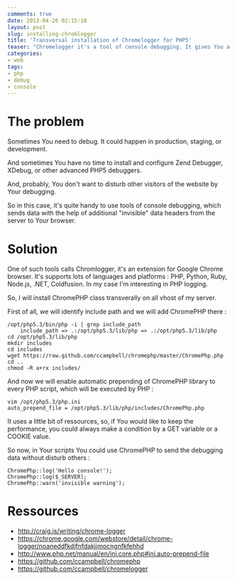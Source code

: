 ```yaml
---
comments: true
date: 2013-04-26 02:15:18
layout: post
slug: installing-chromlogger
title: 'Transversal installation of Chromelogger for PHP5'
teaser: "Chromelogger it's a tool of console debugging. It gives You a possibility to make debug process fast and transparent, even on production server."
categories:
- web
tags:
- php
- debug
- console
---
```


# The problem

Sometimes You need to debug. It could happen in production, staging, or development.

And sometimes You have no time to install and configure Zend Debugger, XDebug, or other advanced PHP5 debuggers. 

And, probably, You don't want to disturb other visitors of the website by Your debugging.

So in this case, it's quite handy to use tools of console debugging, which sends data with the help of additional "invisible" data headers from the server to Your browser.

# Solution

One of such tools calls Chromlogger, it's an extension for Google Chrome browser. It's supports lots of languages and platforms : PHP, Python, Ruby, Node.js, .NET, Coldfusion.
In my case I'm interesting in PHP logging.

So, I will install ChromePHP class transverally on all vhost of my server.

First of all, we will identify include path and we will add ChromePHP there :

    /opt/php5.3/bin/php -i | grep include_path
        include_path => .:/opt/php5.3/lib/php => .:/opt/php5.3/lib/php
    cd /opt/php5.3/lib/php
    mkdir includes 
    cd includes 
    wget https://raw.github.com/ccampbell/chromephp/master/ChromePhp.php
    cd .. 
    chmod -R a+rx includes/
    
And now we will enable automatic prepending of ChromePHP library to every PHP script, which will be executed by PHP :

    vim /opt/php5.3/php.ini
    auto_prepend_file = /opt/php5.3/lib/php/includes/ChromePhp.php

It uses a little bit of ressources, so, if You would like to keep the performance, you could always make a condition by a GET variable or a COOKIE value.

So now, in Your scripts You could use ChromePHP to send the debugging data without disturb others :

    ChromePhp::log('Hello console!');
    ChromePhp::log($_SERVER);
    ChromePhp::warn('invisible warning');

# Ressources

* http://craig.is/writing/chrome-logger
* https://chrome.google.com/webstore/detail/chrome-logger/noaneddfkdjfnfdakjjmocngnfkfehhd
* http://www.php.net/manual/en/ini.core.php#ini.auto-prepend-file
* https://github.com/ccampbell/chromephp
* https://github.com/ccampbell/chromelogger
